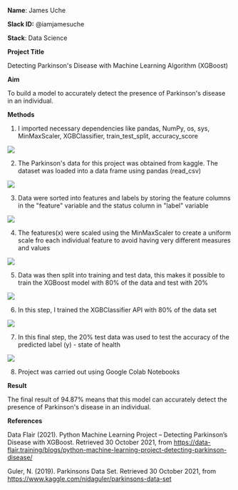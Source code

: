 
**Name**: James Uche

**Slack ID:** @iamjamesuche

**Stack**: Data Science

**Project Title**

Detecting Parkinson's Disease with Machine Learning Algorithm (XGBoost)

**Aim**

To build a model to accurately detect the presence of Parkinson's disease in an individual.

**Methods**

1.  I imported necessary dependencies like pandas, NumPy, os, sys, MinMaxScaler, XGBClassifier, train_test_split, accuracy_score

![](https://lh6.googleusercontent.com/8uFalyM-aIEvZRXFD1-hcRYtGiLD7qh7Q7IuhxXcEVqDKUl3gTdX8alrrZoVwoXRG_KL3gDoyZELZcVVX6X187jy7vaTOSX9LCzPCR3Ol2VeJ0g1NigkWlNY7lisbDmdbuqzZEE)

2.  The Parkinson's data for this project was obtained from kaggle. The dataset was loaded into a data frame using pandas (read_csv)

![](https://lh4.googleusercontent.com/nsSTbAOyObep_-FomfK8At6RCQSkjTUiEPSJmKoTZ13jsVxdFbYoYkPLvyKB3ydIRn2WUdS3A_gKk9-YmyvrmR4wN36FZZE8lkMfoe0F8Aah6O6KYv-KGY4eVvaS7FjG26KGRGo)

3.  Data were sorted into features and labels by storing the feature columns in the "feature" variable and the status column in "label" variable

![](https://lh4.googleusercontent.com/_msHNVZH4DCRTj9g3UcAvH0iCo7ObD-TMK2pPQjUqUeAq8co_LMeHvnJyq5M1VaOWBppMZsY6ExLRGaRBZdtVDuKqpfvBT2bj6BCBHLn_zYIS577l7bNYt0eWpsBXbHzXiM8mkM)

4.  The features(x) were scaled using the MinMaxScaler to create a uniform scale fro each individual feature to avoid having very different measures and values

![](https://lh3.googleusercontent.com/aN0_v_EU-4CowbUVDY47vVZmMkPvFRoXe1w_9QYeYk_upKVwooyhrXqSz1QCZn4hI_rhJl-Af1-2EZZFbrN6dmbIjj21hK0CGSawkKt_xXWdN-WuZYK3wakkTTBf9MKK9TU_S_g)

5.  Data was then split into training and test data, this makes it possible to train the XGBoost model with 80% of the data and test with 20%

![](https://lh5.googleusercontent.com/gEjACoJgr57Twf5-Ko2LHepA7cYgejRKmuGE0V8YFlNF6m5los3uHLZfGyLqH2yDN94SdEpOm4aUmrCIciPEMHKHJa3NcIy7_23vr0hiSo0toZHPDQL20WlBh08nCL8pXSZN7Y4)

6.  In this step, I trained the XGBClassifier API with 80% of the data set 

![](https://lh3.googleusercontent.com/2G0vtdgxeOW91JiTlTxAvvMLa7UmOhciWBTt9Xsd2R6WdRv0El0CAGwwjebAYGKuSGIQgHnaLmppYQz3VBsO9w-gIZ5a7YrkLPOSZNeSQXqVenaLKg0ehTlyzKkRRkYMqPoYGPM)

7.  In this final step, the 20% test data was used to test the accuracy of the predicted label (y) - state of health

![](https://lh3.googleusercontent.com/EpyZvXHV-lE69ZwtvMSIFi4n-_6VOXrDScQRfpt9MSve6HtFiEPAJpg9sFsoAZNdBPyRZ_Br3lJ6UHQiE45enbcMVZZr56i7AIqv-ukCUMck1uiIqjl8t9QBuvv88_Fb4t1f2Cs)

8.  Project was carried out using Google Colab Notebooks

**Result**

The final result of 94.87% means that this model can accurately detect the presence of Parkinson's disease in an individual.

**References**

Data Flair (2021). Python Machine Learning Project – Detecting Parkinson’s Disease with XGBoost. Retrieved 30 October 2021, from <https://data-flair.training/blogs/python-machine-learning-project-detecting-parkinson-disease/>

Guler, N. (2019). Parkinsons Data Set. Retrieved 30 October 2021, from https://www.kaggle.com/nidaguler/parkinsons-data-set
